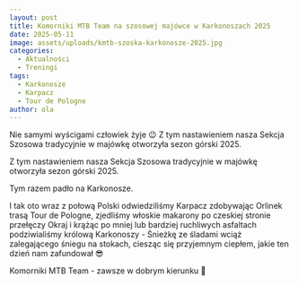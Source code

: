 ```yaml
---
layout: post
title: Komorniki MTB Team na szosowej majówce w Karkonoszach 2025
date: 2025-05-11
image: assets/uploads/kmtb-szoska-karkonosze-2025.jpg
categories:
  - Aktualności
  - Treningi
tags:
  - Karkonosze
  - Karpacz
  - Tour de Pologne
author: ola
---
```

Nie samymi wyścigami człowiek żyje 😉 Z tym nastawieniem nasza Sekcja Szosowa tradycyjnie w majówkę otworzyła sezon górski 2025.
<!--more-->

Z tym nastawieniem nasza Sekcja Szosowa tradycyjnie w majówkę otworzyła sezon górski 2025.

Tym razem padło na Karkonosze.

I tak oto wraz z połową Polski odwiedziliśmy Karpacz zdobywając Orlinek trasą Tour de Pologne, zjedliśmy włoskie makarony po czeskiej stronie przełęczy Okraj i krążąc po mniej lub bardziej ruchliwych asfaltach podziwialiśmy królową Karkonoszy - Śnieżkę ze śladami wciąż zalegającego śniegu na stokach, ciesząc się przyjemnym ciepłem, jakie ten dzień nam zafundował 😎

Komorniki MTB Team - zawsze w dobrym kierunku 🙂
